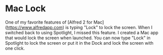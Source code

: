 # Mac Lock

One of my favorite features of [Alfred 2 for Mac] (https://www.alfredapp.com) is typing "Lock" to lock the screen.  When I switched back to using Spotlight, I missed this feature.  I created a Mac app that would lock the screen when launched.  You can now type "Lock" in Spotlight to lock the screen or put it in the Dock and lock the screen with one click.